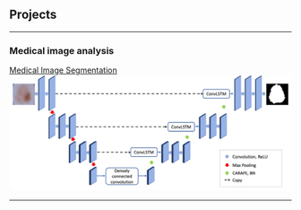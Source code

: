 ## Projects

---

### Medical image analysis

[Medical Image Segmentation](/pdf/3D-face.pdf)
<img src="images/segmentation.png?raw=true"/>

---

